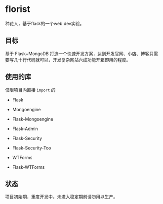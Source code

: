 # florist

种花人，基于flask的一个web dev实验。

## 目标

基于 Flask+MongoDB 打造一个快速开发方案，达到开发官网、小店、博客只需要写几十行代码就可以，开发复杂网站六成功能开箱即用的程度。

## 使用的库

仅限项目内直接 `import` 的

* Flask
* Mongoengine

* Flask-Mongoengine
* Flask-Admin

* Flask-Security
* Flask-Security-Too

* WTForms
* Flask-WTForms

## 状态

项目初始期，重度开发中，未进入稳定期前请勿用以生产。
